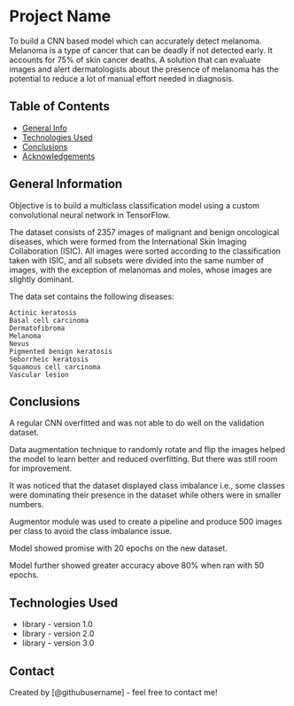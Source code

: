 # Project Name
To build a CNN based model which can accurately detect melanoma. Melanoma is a type of cancer that can be deadly if not detected early. It accounts for 75% of skin cancer deaths. A solution that can evaluate images and alert dermatologists about the presence of melanoma has the potential to reduce a lot of manual effort needed in diagnosis.


## Table of Contents
* [General Info](#general-information)
* [Technologies Used](#technologies-used)
* [Conclusions](#conclusions)
* [Acknowledgements](#acknowledgements)

## General Information
Objective is to build a multiclass classification model using a custom convolutional neural network in TensorFlow. 

The dataset consists of 2357 images of malignant and benign oncological diseases, which were formed from the International Skin Imaging Collaboration (ISIC). All images were sorted according to the classification taken with ISIC, and all subsets were divided into the same number of images, with the exception of melanomas and moles, whose images are slightly dominant.

The data set contains the following diseases:

    Actinic keratosis
    Basal cell carcinoma
    Dermatofibroma
    Melanoma
    Nevus
    Pigmented benign keratosis
    Seborrheic keratosis
    Squamous cell carcinoma
    Vascular lesion


## Conclusions

A regular CNN overfitted and was not able to do well on the validation dataset. 

Data augmentation technique to randomly rotate and flip the images helped the model to learn better and reduced overfitting. But there was still room for improvement. 

It was noticed that the dataset displayed class imbalance i.e., some classes were dominating their presence in the dataset while others were in smaller numbers. 

Augmentor module was used to create a pipeline and produce 500 images per class to avoid the class imbalance issue. 

Model showed promise with 20 epochs on the new dataset. 

Model further showed greater accuracy above 80% when ran with 50 epochs. 


## Technologies Used
- library - version 1.0
- library - version 2.0
- library - version 3.0


## Contact
Created by [@githubusername] - feel free to contact me!